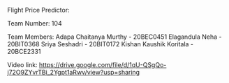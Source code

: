 Flight Price Predictor:

Team Number: 104

Team Members:
            Adapa Chaitanya Murthy - 20BEC0451
            Elagandula Neha - 20BIT0368
            Sriya Seshadri - 20BIT0172
            Kishan Kaushik Koritala - 20BCE2331

Video link: https://drive.google.com/file/d/1qU-QSgQo-j72O9ZYvrTBi_2Ygpt1aRwv/view?usp=sharing

